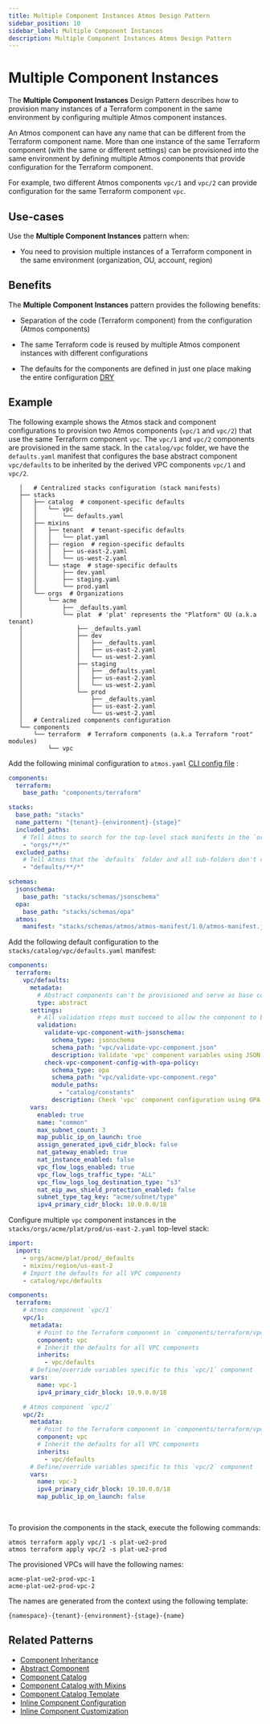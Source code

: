 ```yaml
---
title: Multiple Component Instances Atmos Design Pattern
sidebar_position: 10
sidebar_label: Multiple Component Instances
description: Multiple Component Instances Atmos Design Pattern
---
```


# Multiple Component Instances

The **Multiple Component Instances** Design Pattern describes how to provision many instances of a Terraform component in the same environment by
configuring multiple Atmos component instances.

An Atmos component can have any name that can be different from the Terraform component name. More than one instance of the same Terraform component
(with the same or different settings) can be provisioned into the same environment by defining multiple Atmos components that provide configuration
for the Terraform component.

For example, two different Atmos components `vpc/1` and `vpc/2` can provide configuration for the same Terraform component `vpc`.

## Use-cases

Use the **Multiple Component Instances** pattern when:

- You need to provision multiple instances of a Terraform component in the same environment (organization, OU, account, region)

## Benefits

The **Multiple Component Instances** pattern provides the following benefits:

- Separation of the code (Terraform component) from the configuration (Atmos components)

- The same Terraform code is reused by multiple Atmos component instances with different configurations

- The defaults for the components are defined in just one place making the entire
  configuration [DRY](https://en.wikipedia.org/wiki/Don%27t_repeat_yourself)
  
## Example

The following example shows the Atmos stack and component configurations to provision two Atmos components (`vpc/1` and `vpc/2`) that use the
same Terraform component `vpc`. The `vpc/1` and `vpc/2` components are provisioned in the same stack. In the `catalog/vpc` folder, we have
the `defaults.yaml` manifest that configures the base abstract component `vpc/defaults` to be inherited by the derived VPC components `vpc/1`
and `vpc/2`.

```console
   │   # Centralized stacks configuration (stack manifests)
   ├── stacks
   │   ├── catalog  # component-specific defaults
   │   │   └── vpc
   │   │       └── defaults.yaml
   │   ├── mixins
   │   │   ├── tenant  # tenant-specific defaults
   │   │   │   └── plat.yaml
   │   │   ├── region  # region-specific defaults
   │   │   │   ├── us-east-2.yaml
   │   │   │   └── us-west-2.yaml
   │   │   └── stage  # stage-specific defaults
   │   │       ├── dev.yaml
   │   │       ├── staging.yaml
   │   │       └── prod.yaml
   │   └── orgs  # Organizations
   │       └── acme
   │           ├── _defaults.yaml
   │           └── plat  # 'plat' represents the "Platform" OU (a.k.a tenant)
   │               ├── _defaults.yaml
   │               ├── dev
   │               │   ├── _defaults.yaml
   │               │   ├── us-east-2.yaml
   │               │   └── us-west-2.yaml
   │               ├── staging
   │               │   ├── _defaults.yaml
   │               │   ├── us-east-2.yaml
   │               │   └── us-west-2.yaml
   │               └── prod
   │                   ├── _defaults.yaml
   │                   ├── us-east-2.yaml
   │                   └── us-west-2.yaml
   │   # Centralized components configuration
   └── components
       └── terraform  # Terraform components (a.k.a Terraform "root" modules)
           └── vpc
```

Add the following minimal configuration to `atmos.yaml` [CLI config file](/cli/configuration) :

```yaml title="atmos.yaml"
components:
  terraform:
    base_path: "components/terraform"

stacks:
  base_path: "stacks"
  name_pattern: "{tenant}-{environment}-{stage}"
  included_paths:
    # Tell Atmos to search for the top-level stack manifests in the `orgs` folder and its sub-folders
    - "orgs/**/*"
  excluded_paths:
    # Tell Atmos that the `defaults` folder and all sub-folders don't contain top-level stack manifests
    - "defaults/**/*"

schemas:
  jsonschema:
    base_path: "stacks/schemas/jsonschema"
  opa:
    base_path: "stacks/schemas/opa"
  atmos:
    manifest: "stacks/schemas/atmos/atmos-manifest/1.0/atmos-manifest.json"
```

Add the following default configuration to the `stacks/catalog/vpc/defaults.yaml` manifest:

```yaml title="stacks/catalog/vpc/defaults.yaml"
components:
  terraform:
    vpc/defaults:
      metadata:
        # Abstract components can't be provisioned and serve as base components (blueprints) for real components
        type: abstract
      settings:
        # All validation steps must succeed to allow the component to be provisioned
        validation:
          validate-vpc-component-with-jsonschema:
            schema_type: jsonschema
            schema_path: "vpc/validate-vpc-component.json"
            description: Validate 'vpc' component variables using JSON Schema
          check-vpc-component-config-with-opa-policy:
            schema_type: opa
            schema_path: "vpc/validate-vpc-component.rego"
            module_paths:
              - "catalog/constants"
            description: Check 'vpc' component configuration using OPA policy
      vars:
        enabled: true
        name: "common"
        max_subnet_count: 3
        map_public_ip_on_launch: true
        assign_generated_ipv6_cidr_block: false
        nat_gateway_enabled: true
        nat_instance_enabled: false
        vpc_flow_logs_enabled: true
        vpc_flow_logs_traffic_type: "ALL"
        vpc_flow_logs_log_destination_type: "s3"
        nat_eip_aws_shield_protection_enabled: false
        subnet_type_tag_key: "acme/subnet/type"
        ipv4_primary_cidr_block: 10.0.0.0/18
```

Configure multiple `vpc` component instances in the `stacks/orgs/acme/plat/prod/us-east-2.yaml` top-level stack:

```yaml title="stacks/orgs/acme/plat/prod/us-east-2.yaml"
import:
  import:
    - orgs/acme/plat/prod/_defaults
    - mixins/region/us-east-2
    # Import the defaults for all VPC components
    - catalog/vpc/defaults

components:
  terraform:
    # Atmos component `vpc/1`
    vpc/1:
      metadata:
        # Point to the Terraform component in `components/terraform/vpc`
        component: vpc
        # Inherit the defaults for all VPC components
        inherits:
          - vpc/defaults
      # Define/override variables specific to this `vpc/1` component
      vars:
        name: vpc-1
        ipv4_primary_cidr_block: 10.9.0.0/18

    # Atmos component `vpc/2`
    vpc/2:
      metadata:
        # Point to the Terraform component in `components/terraform/vpc`
        component: vpc
        # Inherit the defaults for all VPC components
        inherits:
          - vpc/defaults
      # Define/override variables specific to this `vpc/2` component
      vars:
        name: vpc-2
        ipv4_primary_cidr_block: 10.10.0.0/18
        map_public_ip_on_launch: false
```

<br/>

To provision the components in the stack, execute the following commands:

```shell
atmos terraform apply vpc/1 -s plat-ue2-prod
atmos terraform apply vpc/2 -s plat-ue2-prod
```

The provisioned VPCs will have the following names:

```console
acme-plat-ue2-prod-vpc-1
acme-plat-ue2-prod-vpc-2
```

The names are generated from the context using the following template:

```console
{namespace}-{tenant}-{environment}-{stage}-{name}
```

## Related Patterns

- [Component Inheritance](/design-patterns/component-inheritance)
- [Abstract Component](/design-patterns/abstract-component)
- [Component Catalog](/design-patterns/component-catalog)
- [Component Catalog with Mixins](/design-patterns/component-catalog-with-mixins)
- [Component Catalog Template](/design-patterns/component-catalog-template)
- [Inline Component Configuration](/design-patterns/inline-component-configuration)
- [Inline Component Customization](/design-patterns/inline-component-customization)
